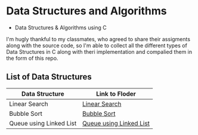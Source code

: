 # Data Structures and Algorithms

- Data Structures &amp; Algorithms using C

I'm hugly thankful to my classmates, who agreed to share their assigments along with the source code, so I'm able to collect all the different types of Data Structures in C along with theri implementation and compalied them in the form of this repo.

## List of Data Structures

<!-- Create a table in Markdown -->

| Data Structure  | Link to Floder |
| ------------- | ------------- |
| Linear Search  | [Linear Search](https://github.com/SubhanRaj/DS-Algo/tree/main/Linear%20Search%20in%20C)  |
| Bubble Sort  | [Bubble Sort](https://github.com/SubhanRaj/DS-Algo/tree/main/Bubble%20Sort) |
| Queue using Linked List |[Queue using Linked List](https://github.com/SubhanRaj/DS-Algo/tree/main/Queue%20using%20Linked%20List) |
